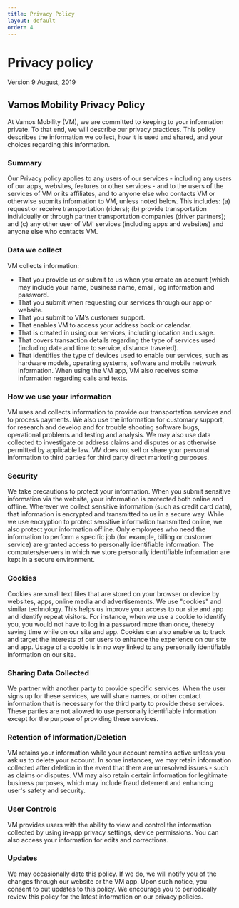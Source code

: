 ```yaml
---
title: Privacy Policy
layout: default
order: 4
---
```


# Privacy policy
Version 9 August, 2019

## Vamos Mobility Privacy Policy
At Vamos Mobility (VM), we are committed to keeping to your information private. To that end, we will describe our privacy practices. This policy describes the information we collect, how it is used and shared, and your choices regarding this information.

### Summary
Our Privacy policy applies to any users of our services - including any users of our apps, websites, features or other services - and to the users of the services of VM or its affiliates, and to anyone else who contacts VM or otherwise submits information to VM, unless noted below. This includes: (a) request or receive transportation (riders); (b) provide transportation individually or through partner transportation companies (driver partners); and (c) any other user of VM' services (including apps and websites) and anyone else who contacts VM.

### Data we collect
VM collects information:
* That you provide us or submit to us when you create an account (which may include your name, business name, email, log information and password.
* That you submit when requesting our services through our app or website.
* That you submit to VM’s customer support.
* That enables VM to access your address book or calendar.
* That is created in using our services, including location and usage.
* That covers transaction details regarding the type of services used (including date and time to service, distance traveled).
* That identifies the type of devices used to enable our services, such as hardware models, operating systems, software and mobile network information. When using the VM app, VM also receives some information regarding calls and texts.

### How we use your information
VM uses and collects information to provide our transportation services and to process payments. We also use the information for customary support, for research and develop and for trouble shooting software bugs, operational problems and testing and analysis. We may also use data collected to investigate or address claims and disputes or as otherwise permitted by applicable law.
VM does not sell or share your personal information to third parties for third party direct marketing purposes.

### Security
We take precautions to protect your information. When you submit sensitive information via the website, your information is protected both online and offline.
Wherever we collect sensitive information (such as credit card data), that information is encrypted and transmitted to us in a secure way.
While we use encryption to protect sensitive information transmitted online, we also protect your information offline. Only employees who need the information to perform a specific job (for example, billing or customer service) are granted access to personally identifiable information. The computers/servers in which we store personally identifiable information are kept in a secure environment.

### Cookies
Cookies are small text files that are stored on your browser or device by websites, apps, online media and advertisements. We use "cookies" and similar technology. This helps us improve your access to our site and app and identify repeat visitors. For instance, when we use a cookie to identify you, you would not have to log in a password more than once, thereby saving time while on our site and app. Cookies can also enable us to track and target the interests of our users to enhance the experience on our site and app. Usage of a cookie is in no way linked to any personally identifiable information on our site.

### Sharing Data Collected
We partner with another party to provide specific services. When the user signs up for these services, we will share names, or other contact information that is necessary for the third party to provide these services. These parties are not allowed to use personally identifiable information except for the purpose of providing these services.

### Retention of Information/Deletion
VM retains your information while your account remains active unless you ask us to delete your account. In some instances, we may retain information collected after deletion in the event that there are unresolved issues - such as claims or disputes. VM may also retain certain information for legitimate business purposes, which may include fraud deterrent and enhancing user's safety and security.

### User Controls
VM provides users with the ability to view and control the information collected by using in-app privacy settings, device permissions. You can also access your information for edits and corrections.

### Updates
We may occasionally date this policy. If we do, we will notify you of the changes through our website or the VM app. Upon such notice, you consent to put updates to this policy. We encourage you to periodically review this policy for the latest information on our privacy policies.
